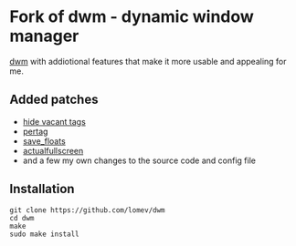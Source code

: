# Fork of dwm - dynamic window manager

[dwm](https://dwm.suckless.org) with addiotional features that make it more usable and appealing for me.

## Added patches

- [hide vacant tags](http://dwm.suckless.org/patches/hide_vacant_tags)
- [pertag](http://dwm.suckless.org/patches/pertag)
- [save_floats](http://dwm.suckless.org/patches/save_floats)
- [actualfullscreen](http://dwm.suckless.org/patches/actualfullscreen)
- and a few my own changes to the source code and config file 

## Installation

```
git clone https://github.com/lomev/dwm
cd dwm
make
sudo make install
```
